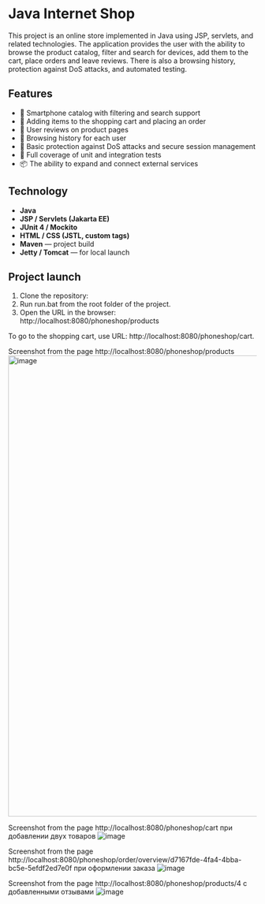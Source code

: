 # Java Internet Shop

This project is an online store implemented in Java using JSP, servlets, and related technologies. The application provides the user with the ability to browse the product catalog, filter and search for devices, add them to the cart, place orders and leave reviews. There is also a browsing history, protection against DoS attacks, and automated testing.

## Features

- 📱 Smartphone catalog with filtering and search support
- 🛒 Adding items to the shopping cart and placing an order
- 💬 User reviews on product pages
- 🔄 Browsing history for each user
- 🔐 Basic protection against DoS attacks and secure session management
- 🧪 Full coverage of unit and integration tests
- 📦 The ability to expand and connect external services

## Technology

- **Java**
- **JSP / Servlets (Jakarta EE)**
- **JUnit 4 / Mockito**
- **HTML / CSS (JSTL, custom tags)**
- **Maven** — project build
- **Jetty / Tomcat** — for local launch

## Project launch

1. Clone the repository:
2. Run run.bat from the root folder of the project.
3. Open the URL in the browser: http://localhost:8080/phoneshop/products

To go to the shopping cart, use URL: http://localhost:8080/phoneshop/cart.

Screenshot from the page http://localhost:8080/phoneshop/products
<img width="734" height="936" alt="image" src="https://github.com/user-attachments/assets/9f27e576-d232-4f18-85c4-9e34a0e3646e" />

Screenshot from the page http://localhost:8080/phoneshop/cart при добавлении двух товаров
![image](https://github.com/user-attachments/assets/c41036aa-500f-4cd5-bce4-1341b0aaf7f8)

Screenshot from the page http://localhost:8080/phoneshop/order/overview/d7167fde-4fa4-4bba-bc5e-5efdf2ed7e0f при оформлении заказа
![image](https://github.com/user-attachments/assets/0166d00b-d200-4871-acda-6e298782c55d)

Screenshot from the page http://localhost:8080/phoneshop/products/4 с добавленными отзывами
![image](https://github.com/user-attachments/assets/667dc59b-f6eb-4925-a2a7-dc101073aec8)
